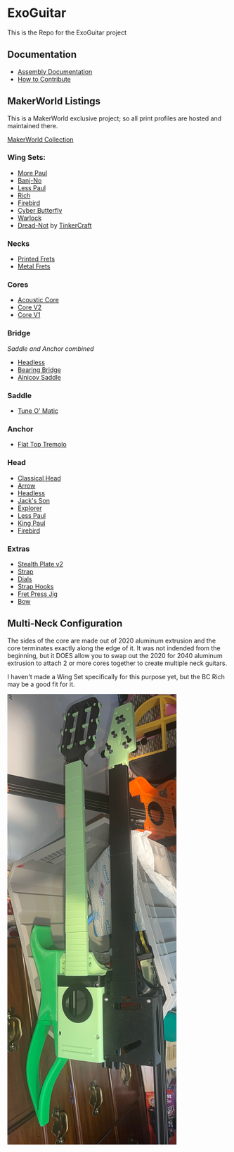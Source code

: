 # ExoGuitar
This is the Repo for the ExoGuitar project

## Documentation

- [Assembly Documentation](./ASSEMBLY.md)
- [How to Contribute](./CONTRIBUTING.md)

## MakerWorld Listings

This is a MakerWorld exclusive project; so all print profiles are hosted and maintained there.

[MakerWorld Collection](https://makerworld.com/en/collections/4170197-exoguitar)

### Wing Sets:
- [More Paul](https://makerworld.com/en/models/1162982-exoguitar-wings-more-paul)
- [Banj-No](https://makerworld.com/en/models/1158493-exoguitar-wings-banj-no)
- [Less Paul](https://makerworld.com/en/models/1158385-exoguitar-wings-less-paul)
- [Rich](https://makerworld.com/en/models/1078060-exoguitar-wings-rich)
- [Firebird](https://makerworld.com/en/models/988586-exoguitar-wings-firebird)
- [Cyber Butterfly](https://makerworld.com/en/models/946179-exoguitar-cyber-butterfly-wings)
- [Warlock](https://makerworld.com/en/models/1391383-exoguitar-wing-set-warlock)
- [Dread-Not](https://makerworld.com/en/models/1357129-exoguitar-acoustic-dread-not-guitar#profileId-1400996) by [TinkerCraft](https://makerworld.com/en/@user_2122378174)

### Necks
- [Printed Frets](https://makerworld.com/en/models/1158373-exoguitar-neck-printed-frets)
- [Metal Frets](https://makerworld.com/en/models/977913-exoguitar-neck)

### Cores
- [Acoustic Core](https://makerworld.com/en/models/1155233-exoguitar-acoustic-core)
- [Core V2](https://makerworld.com/en/models/981210-exoguitar-core-v2)
- [Core V1](https://makerworld.com/en/models/887441-exoguitar-core)

### Bridge
_Saddle and Anchor combined_
- [Headless](https://makerworld.com/en/models/988538-exoguitar-headless-bridge-plate)
- [Bearing Bridge](https://makerworld.com/en/models/969432-exoguitar-bearing-bridge)
- [Alnicov Saddle](https://makerworld.com/en/models/946216-exoguitar-bridge-alnicov-saddle-headless)

### Saddle
- [Tune O' Matic](https://makerworld.com/en/models/1288679-exoguitar-saddle-tune-o-matic#profileId-1318404)

### Anchor
- [Flat Top Tremolo](https://makerworld.com/en/models/1288644)

### Head
- [Classical Head](https://makerworld.com/en/models/1158327-exoguitar-classical-head-printed-tuners)
- [Arrow](https://makerworld.com/en/models/977949-exoguitar-head)
- [Headless](https://makerworld.com/en/models/977972-exoguitar-headless-adjustable-nut)
- [Jack's Son](https://makerworld.com/en/models/1223137-exoguitar-head-jack-s-son)
- [Explorer](https://makerworld.com/en/models/1242688-exoguitar-head-explorer)
- [Less Paul](https://makerworld.com/en/models/1242379-exoguitar-head-less-paul)
- [King Paul](https://makerworld.com/en/models/1405761-exoguitar-head-king-paul)
- [Firebird](https://makerworld.com/en/models/1242697-exoguitar-head-firebird)

### Extras 
- [Stealth Plate v2](https://makerworld.com/en/models/946400-exoguitar-stealth-plate-v2)
- [Strap](https://makerworld.com/en/models/1154218-exoguitar-strap)
- [Dials](https://makerworld.com/en/models/946440-exoguitar-spiral-dials-and-switch)
- [Strap Hooks](https://makerworld.com/en/models/965746-exoguitar-strap-hooks-wall-mount)
- [Fret Press Jig](https://makerworld.com/en/models/965720-exoguitar-fret-press-jig)
- [Bow](https://makerworld.com/en/models/1285015-exoguitar-bow)

## Multi-Neck Configuration

The sides of the core are made out of 2020 aluminum extrusion and the core terminates exactly along the edge of it.  It was not indended from the beginning, but it DOES allow you to swap out the 2020 for 2040 aluminum extrusion to attach 2 or more cores together to create multiple neck guitars. 

I haven't made a Wing Set specifically for this purpose yet, but the BC Rich may be a good fit for it.  

![Proof of Concept](./pictures/MultiNeck.JPEG)